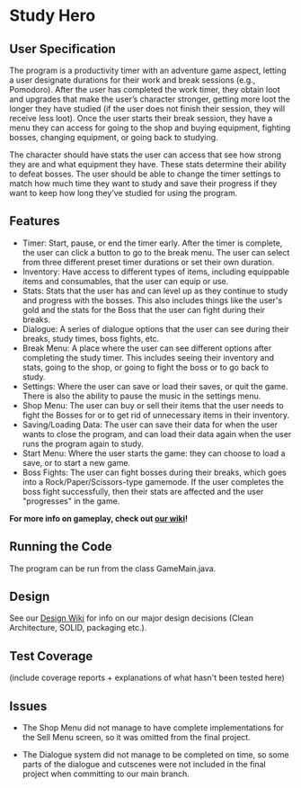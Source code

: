 # Study Hero
## User Specification
The program is a productivity timer with an adventure game aspect, letting a user designate durations for their work and break sessions (e.g., Pomodoro). After the user has completed the work timer, they obtain loot and upgrades that make the user’s character stronger, getting more loot the longer they have studied (if the user does not finish their session, they will receive less loot). Once the user starts their break session, they have a menu they can access for going to the shop and buying equipment, fighting bosses, changing equipment, or going back to studying.

The character should have stats the user can access that see how strong they are and what equipment they have. These stats determine their ability to defeat bosses. The user should be able to change the timer settings to match how much time they want to study and save their progress if they want to keep how long they’ve studied for using the program.

## Features
- Timer: Start, pause, or end the timer early. After the timer is complete, the user can click a button to go to the break menu. The user can select from three different preset timer durations or set their own duration.
- Inventory: Have access to different types of items, including equippable items and consumables, that the user can equip or use.
- Stats: Stats that the user has and can level up as they continue to study and progress with the bosses. This also includes things like the user's gold and the stats for the Boss that the user can fight during their breaks.
- Dialogue: A series of dialogue options that the user can see during their breaks, study times, boss fights, etc.
- Break Menu: A place where the user can see different options after completing the study timer. This includes seeing their inventory and stats, going to the shop, or going to fight the boss or to go back to study.
- Settings: Where the user can save or load their saves, or quit the game. There is also the ability to pause the music in the settings menu.
- Shop Menu: The user can buy or sell their items that the user needs to fight the Bosses for or to get rid of unnecessary items in their inventory.
- Saving/Loading Data: The user can save their data for when the user wants to close the program, and can load their data again when the user runs the program again to study.
- Start Menu: Where the user starts the game: they can choose to load a save, or to start a new game.
- Boss Fights: The user can fight bosses during their breaks, which goes into a Rock/Paper/Scissors-type gamemode. If the user completes the boss fight successfully, then their stats are affected and the user "progresses" in the game.

**For more info on gameplay, check out [our wiki](https://github.com/CSC207-2022F-UofT/course-project-studyhero/wiki)!**

## Running the Code
The program can be run from the class GameMain.java.

## Design
See our [Design Wiki](https://github.com/CSC207-2022F-UofT/course-project-studyhero/wiki/Design) for info on our major design decisions (Clean Architecture, SOLID, packaging etc.).

## Test Coverage
(include coverage reports + explanations of what hasn't been tested here)

## Issues
- The Shop Menu did not manage to have complete implementations for the Sell Menu screen, so it was omitted from the final project.

- The Dialogue system did not manage to be completed on time, so some parts of the dialogue and cutscenes were not included in the final project when committing to our main branch.

